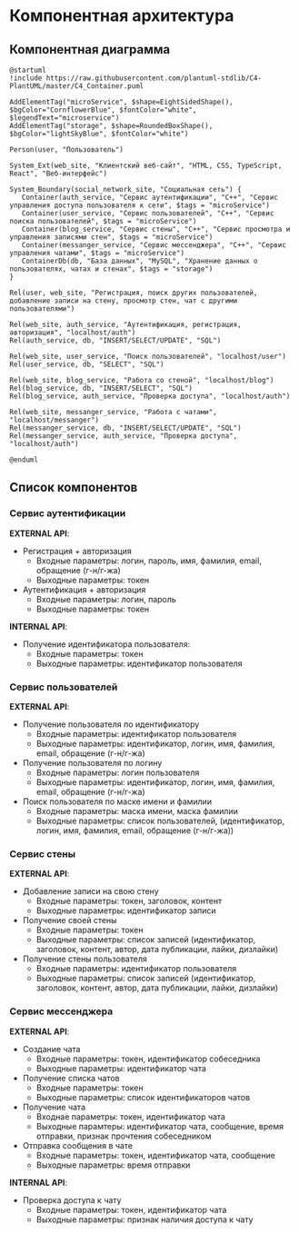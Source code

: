 # Компонентная архитектура

<!-- Состав и взаимосвязи компонентов системы между собой и внешними системами с указанием протоколов, ключевые технологии, используемые для реализации компонентов.
Диаграмма контейнеров C4 и текстовое описание.
-->

## Компонентная диаграмма

```plantuml
@startuml
!include https://raw.githubusercontent.com/plantuml-stdlib/C4-PlantUML/master/C4_Container.puml

AddElementTag("microService", $shape=EightSidedShape(), $bgColor="CornflowerBlue", $fontColor="white", $legendText="microservice")
AddElementTag("storage", $shape=RoundedBoxShape(), $bgColor="lightSkyBlue", $fontColor="white")

Person(user, "Пользователь")

System_Ext(web_site, "Клиентский веб-сайт", "HTML, CSS, TypeScript, React", "Веб-интерфейс")

System_Boundary(social_network_site, "Социальная сеть") {
   Container(auth_service, "Сервис аутентификации", "C++", "Сервис управления доступа пользователя к сети", $tags = "microService")
   Container(user_service, "Сервис пользователей", "C++", "Сервис поиска пользователей", $tags = "microService")
   Container(blog_service, "Сервис стены", "C++", "Сервис просмотра и управления записями стен", $tags = "microService")
   Container(messanger_service, "Сервис мессенджера", "C++", "Сервис управления чатами", $tags = "microService")
   ContainerDb(db, "База данных", "MySQL", "Хранение данных о пользователях, чатах и стенах", $tags = "storage")
}

Rel(user, web_site, "Регистрация, поиск других пользователей, добавление записи на стену, просмотр стен, чат с другими пользователями")

Rel(web_site, auth_service, "Аутентификация, регистрация, авторизация", "localhost/auth")
Rel(auth_service, db, "INSERT/SELECT/UPDATE", "SQL")

Rel(web_site, user_service, "Поиск пользователей", "localhost/user")
Rel(user_service, db, "SELECT", "SQL")

Rel(web_site, blog_service, "Работа со стеной", "localhost/blog")
Rel(blog_service, db, "INSERT/SELECT", "SQL")
Rel(blog_service, auth_service, "Проверка доступа", "localhost/auth")

Rel(web_site, messanger_service, "Работа с чатами", "localhost/messanger")
Rel(messanger_service, db, "INSERT/SELECT/UPDATE", "SQL")
Rel(messanger_service, auth_service, "Проверка доступа", "localhost/auth")

@enduml
```

## Список компонентов

### Сервис аутентификации

**EXTERNAL API**:

- Регистрация + авторизация
  - Входные параметры: логин, пароль, имя, фамилия, email, обращение (г-н/г-жа)
  - Выходные параметры: токен
- Аутентификация + авторизация
  - Входные параметры: логин, пароль
  - Выходные параметры: токен

**INTERNAL API**:

- Получение идентификатора пользователя:
  - Входные параметры: токен
  - Выходные параметры: идентификатор пользователя

### Сервис пользователей

**EXTERNAL API**:

- Получение пользователя по идентификатору
  - Входные параметры: идентификатор пользователя
  - Выходные параметры: идентификатор, логин, имя, фамилия, email, обращение (г-н/г-жа)
- Получение пользователя по логину
  - Входные параметры: логин пользователя
  - Выходные параметры: идентификатор, логин, имя, фамилия, email, обращение (г-н/г-жа)
- Поиск пользователя по маске имени и фамилии
  - Входные параметры: маска имени, маска фамилии
  - Выходные параметры: список пользователей, (идентификатор, логин, имя, фамилия, email, обращение (г-н/г-жа))

### Сервис стены

**EXTERNAL API**:

- Добавление записи на свою стену
  - Входные параметры: токен, заголовок, контент
  - Выходные параметры: идентификатор записи
- Получение своей стены
  - Входные параметры: токен
  - Выходные параметры: список записей (идентификатор, заголовок, контент, автор, дата публикации, лайки, дизлайки)
- Получение стены пользователя
  - Входные параметры: идентификатор пользователя
  - Выходные параметры: список записей (идентификатор, заголовок, контент, автор, дата публикации, лайки, дизлайки)

### Сервис мессенджера

**EXTERNAL API**:

- Создание чата
  - Входные параметры: токен, идентификатор собеседника
  - Выходные параметры: идентификатор чата
- Получение списка чатов
  - Входные параметры: токен
  - Выходные параметры: список идентификаторов чатов
- Получение чата
  - Входнае параметры: токен, идентификатор чата
  - Выходные парамтеры: идентификатор чата, сообщение, время отправки, признак прочтения собеседником
- Отправка сообщения в чате
  - Входные параметры: токен, идентификатор чата, сообщение
  - Выходные параметры: время отправки

**INTERNAL API**:

- Проверка доступа к чату
  - Входные параметры: токен, идентификатор чата
  - Выходные параметры: признак наличия доступа к чату
